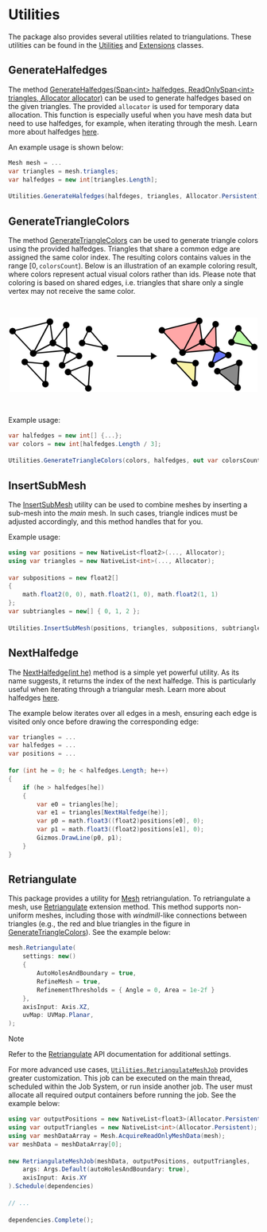 # Utilities

The package also provides several utilities related to triangulations.
These utilities can be found in the [Utilities] and [Extensions] classes.

## GenerateHalfedges

The method [GenerateHalfedges(Span&lt;int&gt; halfedges, ReadOnlySpan&lt;int&gt; triangles, Allocator allocator)][generate-halfedges] can be used to generate halfedges based on the given triangles. The provided `allocator` is used for temporary data allocation.
This function is especially useful when you have mesh data but need to use halfedges, for example, when iterating through the mesh.
Learn more about halfedges [here](advanced/output-halfedges.md).

An example usage is shown below:

```csharp
Mesh mesh = ...
var triangles = mesh.triangles;
var halfedges = new int[triangles.Length];

Utilities.GenerateHalfedges(halfdeges, triangles, Allocator.Persistent);
```

## GenerateTriangleColors

The method [GenerateTriangleColors][generate-triangle-colors] can be used to generate triangle colors using the provided halfedges.
Triangles that share a common edge are assigned the same color index.
The resulting colors contains values in the range $[0, \,\mathtt{colorsCount})$.
Below is an illustration of an example coloring result, where colors represent actual visual colors rather than ids.
Please note that coloring is based on shared edges, i.e. triangles that share only a single vertex may not receive the same color.

<br>
<p align="center"><img src="../images/utilities-triangle-coloring.svg" width="500"/></p>
<br>

Example usage:

```csharp
var halfedges = new int[] {...};
var colors = new int[halfedges.Length / 3];

Utilities.GenerateTriangleColors(colors, halfedges, out var colorsCount, Allocator.Persistent);
```

## InsertSubMesh

The [InsertSubMesh][insert-submesh] utility can be used to combine meshes by inserting a sub-mesh into the *main* mesh.
In such cases, triangle indices must be adjusted accordingly, and this method handles that for you.

Example usage:

```csharp
using var positions = new NativeList<float2>(..., Allocator);
using var triangles = new NativeList<int>(..., Allocator);

var subpositions = new float2[]
{
    math.float2(0, 0), math.float2(1, 0), math.float2(1, 1)
};
var subtriangles = new[] { 0, 1, 2 };

Utilities.InsertSubMesh(positions, triangles, subpositions, subtriangles);
```

## NextHalfedge

The [NextHalfedge(int he)][next-halfedge] method is a simple yet powerful utility.
As its name suggests, it returns the index of the next halfedge.
This is particularly useful when iterating through a triangular mesh.
Learn more about halfedges [here](advanced/output-halfedges.md).

The example below iterates over all edges in a mesh, ensuring each edge is visited only once before drawing the corresponding edge:

```csharp
var triangles = ...
var halfedges = ...
var positions = ...

for (int he = 0; he < halfedges.Length; he++)
{
    if (he > halfedges[he])
    {
        var e0 = triangles[he];
        var e1 = triangles[NextHalfedge(he)];
        var p0 = math.float3((float2)positions[e0], 0);
        var p1 = math.float3((float2)positions[e1], 0);
        Gizmos.DrawLine(p0, p1);
    }
}
```

## Retriangulate

This package provides a utility for [Mesh](xref:UnityEngine.Mesh) retriangulation.
To retriangulate a mesh, use [Retriangulate] extension method.
This method supports non-uniform meshes, including those with *windmill*-like connections between triangles (e.g., the red and blue triangles in the figure in [GenerateTriangleColors](#generatetrianglecolors)).
See the example below:

```csharp
mesh.Retriangulate(
    settings: new()
    {
        AutoHolesAndBoundary = true,
        RefineMesh = true,
        RefinementThresholds = { Angle = 0, Area = 1e-2f }
    },
    axisInput: Axis.XZ,
    uvMap: UVMap.Planar,
);
```

> [!NOTE]
> Refer to the [Retriangulate] API documentation for additional settings.

For more advanced use cases, [`Utilities.RetriangulateMeshJob`][retrianglate-mesh-job] provides greater customization.
This job can be executed on the main thread, scheduled within the Job System, or run inside another job.
The user must allocate all required output containers before running the job. See the example below:

```csharp
using var outputPositions = new NativeList<float3>(Allocator.Persistent);
using var outputTriangles = new NativeList<int>(Allocator.Persistent);
using var meshDataArray = Mesh.AcquireReadOnlyMeshData(mesh);
var meshData = meshDataArray[0];

new RetriangulateMeshJob(meshData, outputPositions, outputTriangles,
    args: Args.Default(autoHolesAndBoundary: true),
    axisInput: Axis.XY
).Schedule(dependencies)

// ...

dependencies.Complete();
```

[Utilities]: xref:andywiecko.BurstTriangulator.Utilities
[Extensions]: xref:andywiecko.BurstTriangulator.Extensions
[generate-halfedges]: xref:andywiecko.BurstTriangulator.Utilities.GenerateHalfedges*
[generate-triangle-colors]: xref:andywiecko.BurstTriangulator.Utilities.GenerateTriangleColors*
[insert-submesh]: xref:andywiecko.BurstTriangulator.Utilities.InsertSubMesh*
[next-halfedge]: xref:andywiecko.BurstTriangulator.Utilities.NextHalfedge*
[Retriangulate]: xref:andywiecko.BurstTriangulator.Extensions.Retriangulate*
[retrianglate-mesh-job]: xref:andywiecko.BurstTriangulator.Utilities.RetriangulateMeshJob

